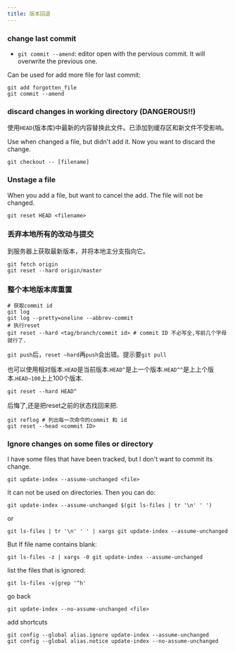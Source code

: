 ```yaml
---
title: 版本回退
---
```


### change last commit
* `git commit --amend`: editor open with the pervious commit. It will overwrite the previous one.

Can be used for add more file for last commit:

```
git add forgotten_file
git commit --amend
```

### discard changes in working directory (DANGEROUS!!)

使用`HEAD`(版本库)中最新的内容替换此文件。已添加到缓存区和新文件不受影响。

Use when changed a file, but didn't add it. Now you want to discard the change.

```
git checkout -- [filename]
```

### Unstage a file

When you add a file, but want to cancel the add. The file will not be changed.

```
git reset HEAD <filename>
```

### 丢弃本地所有的改动与提交

到服务器上获取最新版本，并将本地主分支指向它。

```
git fetch origin
git reset --hard origin/master
```

### 整个本地版本库重置

```
# 获取commit id
git log
git log --pretty=oneline --abbrev-commit
# 执行reset
git reset --hard <tag/branch/commit id> # commit ID 不必写全,写前几个字母就行了.
```

`git push`后，`reset —hard`再`push`会出错。提示要`git pull`

也可以使用相对版本.`HEAD`是当前版本.`HEAD^`是上一个版本.`HEAD^^`是上上个版本.`HEAD~100`上上100个版本.

```
git reset --hard HEAD^
```

后悔了,还是把reset之前的状态找回来把.

```
git reflog # 列出每一次命令的commit 和 id
git reset --head <commit ID>
```

### Ignore changes on some files or directory
I have some files that have been tracked, but I don't want to commit its change.

```
git update-index --assume-unchanged <file>
```

It can not be used on directories. Then you can do:

```
git update-index --assume-unchanged $(git ls-files | tr '\n' ' ')
```

or

```
git ls-files | tr '\n' ' ' | xargs git update-index --assume-unchanged
```

But If file name contains blank:

```
git ls-files -z | xargs -0 git update-index --assume-unchanged
```

list the files that is ignored:

```
git ls-files -v|grep '^h'
```

go back

```
git update-index --no-assume-unchanged <file>
```

add shortcuts

```
git config --global alias.ignore update-index --assume-unchanged
git config --global alias.notice update-index --no-assume-unchanged
```
